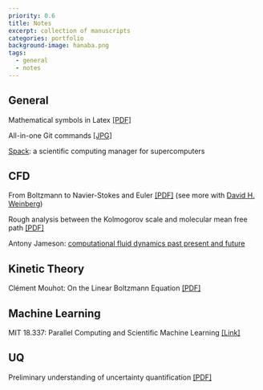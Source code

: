 ```yaml
---
priority: 0.6
title: Notes
excerpt: collection of manuscripts
categories: portfolio
background-image: hanaba.png
tags:
  - general
  - notes
---
```


## General

Mathematical symbols in Latex [[PDF]](https://tbxiao.github.io/documents//latex-math.pdf)

All-in-one Git commands [[JPG]](https://tbxiao.github.io/img//git.jpg)

[Spack](https://spack.io/): a scientific computing manager for supercomputers

## CFD

From Boltzmann to Navier-Stokes and Euler [[PDF]](https://tbxiao.github.io/documents//boltzmann-ns.pdf) (see more with [David H. Weinberg](http://www.astronomy.ohio-state.edu/~dhw/))

Rough analysis between the Kolmogorov scale and molecular mean free path [[PDF]](https://tbxiao.github.io/documents//kolmogorov-mfp.pdf)

Antony Jameson: [computational fluid dynamics past present and future](https://tbxiao.github.io/documents//jameson-cfd.pdf)

## Kinetic Theory

Clément Mouhot: On the Linear Boltzmann Equation [[PDF]](https://cmouhot.files.wordpress.com/2010/01/chapter4.pdf)

## Machine Learning

MIT 18.337: Parallel Computing and Scientific Machine Learning [[Link]](https://mitmath.github.io/18337/)

## UQ

Preliminary understanding of uncertainty quantification [[PDF]](https://tbxiao.github.io/documents//understand-uq.pdf)


